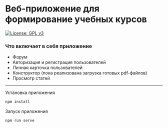 # Веб-приложение для формирование учебных курсов
[![License: GPL v3](https://img.shields.io/badge/License-GPLv3-blue.svg)](https://www.gnu.org/licenses/gpl-3.0)

### Что включает в себя приложение

- Форум
- Авторизация и регистрация пользователей
- Личная карточка пользователей
- Конструктор (пока реализована загрузка готовых pdf-файлов)
- Просмотр статей
---
Установка приложения
```sh
npm install
```

Запуск приложения
```sh
npm run serve
```
